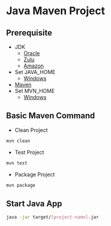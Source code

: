 # Java Maven Project

## Prerequisite

* JDK
  * [Oracle](https://www.oracle.com/technetwork/java/javase/downloads/jdk8-downloads-2133151.html)
  * [Zulu](https://www.azul.com/downloads/zulu/)
  * [Amazon](https://docs.aws.amazon.com/corretto/latest/corretto-8-ug/downloads-list.html)
* Set JAVA_HOME
  * [Windows](https://confluence.atlassian.com/doc/setting-the-java_home-variable-in-windows-8895.html)
* [Maven](https://maven.apache.org/download.cgi)
* Set MVN_HOME
  * [Windows](https://www.mkyong.com/maven/how-to-install-maven-in-windows/) 

## Basic Maven Command

* Clean Project

```sh
mvn clean
```

* Test Project

```sh
mvn test
```

* Package Project

```sh
mvn package
```

## Start Java App

```sh
java -jar target/[project-name].jar
```